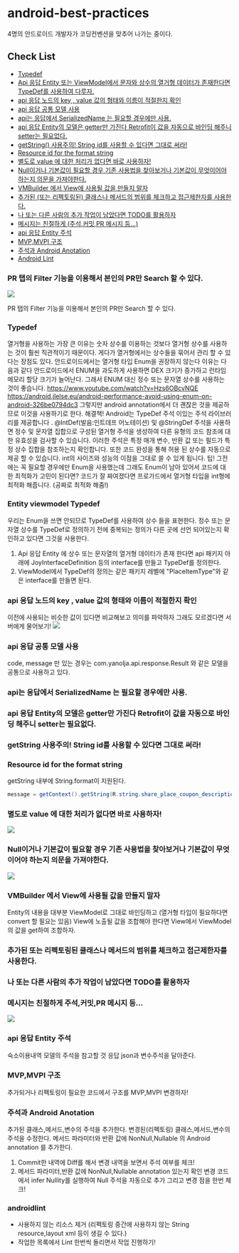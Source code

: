 # android-best-practices

4명의 안드로이드 개발자가 코딩컨벤션을 맞추어 나가는 중이다.

## Check List
* [Typedef](#typedef)
* [Api 응답 Entity 또는 ViewModel에서 문자와 상수의 열거형 데이터가 존재한다면 TypeDef를 사용하여 다루자.](#entity-viewmodel-typedef)
* [api 응답 노드의 key , value 값의 형태와 이름이 적절한지 확인](#api-응답-노드의-key-,-value-값의-형태와-이름이-적절한지-확인)
* [api 응답 공통 모델 사용](#api-응답-공통-모델-사용)
* [api는 응답에서 SerializedName 는 필요할 경우에만 사용.](#api는-응답에서-serializedname-는-필요할-경우에만-사용.)
* [api 응답 Entity의 모델은 getter만 가진다 Retrofit이 값을 자동으로 바인딩 해주니 setter는 필요없다.](#api-응답-entity의-모델은-getter만-가진다-retrofit이-값을-자동으로-바인딩-해주니-setter는-필요없다.)
* [getString() 사용주의! String id를 사용할 수 있다면 그대로 써라!](#getstring-사용주의!-string-id를-사용할-수-있다면-그대로-써라!)
* [Resource id for the format string](#resource-id-for-the-format-string)
* [별도로 value 에 대한 처리가 없다면 바로 사용하자!](#별도로-value-에-대한-처리가-없다면-바로-사용하자!)
* [Null이거나 기본값이 필요할 경우 기존 사용법을 찾아보거나 기본값이 무엇이어야 하는지 의문을 가져야한다.](#null이거나-기본값이-필요할-경우-기존-사용법을-찾아보거나-기본값이-무엇이어야-하는지-의문을-가져야한다.)
* [VMBuilder 에서 View에 사용될 값을 만들지 말자](#vmbuilder-에서-view에-사용될-값을-만들지-말자)
* [추가된 (또는 리펙토링된) 클래스나 메서드의 범위를 체크하고 접근제한자를 사용한다.](#추가된-또는-리펙토링된-클래스나-메서드의-범위를-체크하고-접근제한자를-사용한다.)
* [나 또는 다른 사람의 추가 작업이 남았다면 TODO를 활용하자](#나-또는-다른-사람의-추가-작업이-남았다면-todo를-활용하자)
* [메시지는 친절하게 (주석,커밋,PR 메시지 등…)](#메시지는-친절하게-주석,커밋,pr-메시지-등...)
* [api 응답 Entity 주석](#api-응답-entity-주석)
* [MVP,MVPI 구조](#mvp,mvpi-구조)
* [주석과 Android Anotation](#주석과-android-anotation)
* [Android Lint](#androidlint)

### PR 탭의 Filter 기능을 이용해서 본인의 PR만 Search 할 수 있다.

![](https://i.imgur.com/RlqU2G4.png)

PR 탭의 Filter 기능을 이용해서 본인의 PR만 Search 할 수 있다.

### Typedef
열거형을 사용하는 가장 큰 이유는 숫자 상수를 이용하는 것보다 열거형 상수를 사용하는 것이 훨씬 직관적이기 때문이다. 게다가 열거형에서는 상수들을 묶어서 관리 할 수 있다는 장점도 있다.
안드로이드에서는 열거형 타입 Enum을 권장하지 않는다
이유는 다음과 같다
안드로이드에서 ENUM을 과도하게 사용하면 DEX 크기가 증가하고 런타임 메모리 할당 크기가 늘어난다.
그래서 ENUM 대신 정수 또는 문자열 상수를 사용하는 것이 좋습니다.
https://www.youtube.com/watch?v=Hzs6OBcvNQE
https://android.jlelse.eu/android-performance-avoid-using-enum-on-android-326be0794dc3
그렇지만 android annotation에서 더 괜찮은 것을 제공하므로 이것을 사용하기로 한다.
해결책!
Android는 TypeDef 주석 이있는 주석 라이브러리를 제공합니다 .
@IntDef(발음:인트데프 어노테이션) 및 @StringDef 주석을 사용하면 정수 및 문자열 집합으로 구성된 열거형 주석을 생성하여 다른 유형의 코드 참조에 대한 유효성을 검사할 수 있습니다.
이러한 주석은 특정 매개 변수, 반환 값 또는 필드가 특정 상수 집합을 참조하는지 확인합니다. 또한 코드 완성을 통해 허용 된 상수를 자동으로 제공 할 수 있습니다.
int의 사이즈와 성능의 이점을 그대로 쓸 수 있게 됩니다.
팁! 그전에는 꼭 필요할 경우에만 Enum을 사용했는데 그래도 Enum이 남아 있어서 코드에 대한 최적화가 고민이 된다면?
코드가 잘 짜여졌다면 프로가드에서 열거형 타입을 int형에 최적화 해줍니다. (공짜로 최적화 해줌!)

### Entity viewmodel Typedef
우리는 Enum을 쓰면 안되므로 TypeDef를 사용하여 상수 들을 표현한다.
정수 또는 문자열 상수를 TypeDef로 정의하기 전에 중복되는 정의가 다른 곳에 선언 되어있는지 확인하고
있다면 그것을 사용한다.
1. Api 응답 Entity 에 상수 또는 문자열의 열거형 데이터가 존재 한다면
   api 패키지 아래에 JoyInterfaceDefinition 등의 interface를 만들고 TypeDef를 정의한다.
2. ViewModel에서 TypeDef의 정의는 같은 패키지 레벨에 "PlaceItemType"와 같은 interface를 만들면 된다.

### api 응답 노드의 key , value 값의 형태와 이름이 적절한지 확인
이전에 사용되는 비슷한 값이 있다면 비교해보고 의미를 파악하자 그래도 모르겠다면 서버에게 물어보기!
![](https://i.imgur.com/Eaw2rxH.png)

### api 응답 공통 모델 사용
code, message 만 있는 경우는 com.yanolja.api.response.Result 와 같은 모델을 공통으로 사용하고 있다.

### api는 응답에서 SerializedName 는 필요할 경우에만 사용.

### api 응답 Entity의 모델은 getter만 가진다 Retrofit이 값을 자동으로 바인딩 해주니 setter는 필요없다.

### getString 사용주의! String id를 사용할 수 있다면 그대로 써라!

### Resource id for the format string
getString 내부에 String.format이 지원된다.
```java
message = getContext().getString(R.string.share_place_coupon_description, placeDetail.getMaxBenefit());
```

### 별도로 value 에 대한 처리가 없다면 바로 사용하자!
![](https://i.imgur.com/89W3GQw.png)

### Null이거나 기본값이 필요할 경우 기존 사용법을 찾아보거나 기본값이 무엇이어야 하는지 의문을 가져야한다.
![](https://i.imgur.com/8xZXlK0.png)

### VMBuilder 에서 View에 사용될 값을 만들지 말자
Entity의 내용을 대부분 ViewModel로 그대로 바인딩하고 (열거형 타입이 필요하다면 convert 할 필요는 있음)
View에 노출될 값을 조합해야 한다면 View에서 ViewModel의 값을 get하여 조합하자.

### 추가된 또는 리펙토링된 클래스나 메서드의 범위를 체크하고 접근제한자를 사용한다.

### 나 또는 다른 사람의 추가 작업이 남았다면 TODO를 활용하자

### 메시지는 친절하게 주석,커밋,PR 메시지 등...
![](https://i.imgur.com/p8IKEAL.png)

### api 응답 Entity 주석
숙소이용내역 모델의 주석을 참고할 것
응답 json과 변수주석을 달아준다.

### MVP,MVPI 구조
추가되거나 리펙토링이 필요한 코드에서 구조를 MVP,MVPI 변경하자!

### 주석과 Android Anotation
추가된 클래스,메서드,변수의 주석을 추가한다.
변경된(리펙토링) 클래스,메서드,변수의 주석을 수정한다.
메서드 파라미터와 반환 값에  NonNull,Nullable 의 Android annotation 를 추가한다.

1. Commit한 내역에 Diff를 해서 변경 내역을 보면서 주석 여부를 체크!
2. 메서드 파라미터,반환 값에  NonNull,Nullable annotation 있는지 확인
   변경 코드에서 infer Nullity를 실행하여 Null 주석을 자동으로 추가 그리고 변경 점을 한번 체크!

### androidlint


- 사용하지 않는 리소스 제거 (리펙토링 중간에 사용하지 않는 String resource,layout xml 등이 생길 수 있다.)
- 작업한 목록에서 Lint 한번씩 돌리면서 작업 진행하기!




